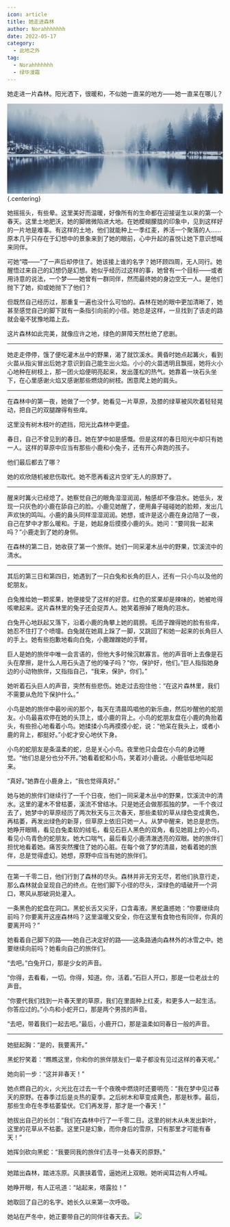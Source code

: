 ```yaml
---
icon: article
title: 她走进森林
author: Norahhhhhhh
date: 2022-05-17
category:
  - 此地之外
tag:
  - Norahhhhhhh
  - 绿华漫霜
---
```


她走进一片森林。阳光洒下，很暖和，不似她一直呆的地方——她一直呆在哪儿？

<!-- more -->

![](./res/dominik-dombrowski-KNUp-YBwBSE-unsplash.jpg) {.centering}

她摇摇头，有些晕。这里美好而温暖，好像所有的生命都在迎接诞生以来的第一个春天。这里土地肥沃，她的脚微微陷进大地。在她模糊朦胧的印象中，见到这样好的一片地是难事。有这样的土地，他们就能种上一季红麦，养活一个聚落的人……原本几乎只存在于幻想中的景象来到了她的眼前，心中升起的喜悦让她下意识想喊来同伴。

可她“喂——”了一声后却停住了。她该接上谁的名字？她环顾四周，无人同行。她醒悟过来自己的幻想仍是幻想。她似乎经历过这样的事，她曾有一个目标——或者用诗意的说法，一个梦——她曾有一群同伴，然而最终她的身边空无一人。是他们抛下了她，抑或她抛下了他们？

但既然自己经历过，那重复一遍也没什么可怕的。森林在她的眼中更加清晰了，她甚至感觉自己的脚下就有一条指引向前的小径。她总是这样，一旦找到了该走的路就会毫不犹豫地踏上去。

这片森林如此完美，就像应许之地，绿色的屏障天然杜绝了悲剧。

---

她走走停停，饿了便吃灌木丛中的野果，渴了就饮溪水。黄昏时她点起篝火，看到火苗从指尖冒出后她才意识到自己能生出火焰。小小的火苗透明且飘摇，她将火小心地种在树枝上，那一团火焰便明亮起来，发出蓬松的热气。她靠着一块石头坐下，在心里感谢火焰又感谢那些燃烧的树枝。困意爬上她的肩头。

---

在森林中的第一夜，她做了一个梦。她看见一片草原，及膝的绿草被风吹着轻轻晃动，把自己的双腿蹭得有些痒。

这里没有树木枝叶的遮挡，阳光比森林中更盛。

春日，自己不曾见到的春日。她在梦中如是感慨。但是这样的春日阳光中却只有她一人。这样的草原中应当有那些小鹿和小兔子，还有开心奔跑的孩子。

他们最后都去了哪？

她的欢欣随机被悲伤取代。她不愿再看这片空旷无人的原野了。

---

醒来时篝火已经熄了。她察觉自己的眼角湿湿润润，触感却不像泪水。她低头，发现一只灰色的小鹿在舔自己的脸。小鹿见她醒了，便用鼻子碰碰她的脸颊，发出几声欢快的鸣叫。小鹿的鼻头同样湿湿润润。她想，或许是这小鹿在身边陪了一夜，自己在梦中才那么暖和。于是，她起身后摸摸小鹿的头。她问：“要同我一起来吗？”小鹿走到了她的身侧。

在森林的第二日，她收获了第一个旅伴。她们一同采灌木丛中的野果，饮溪流中的清水。

---

其后的第三日和第四日，她遇到了一只白兔和长角的巨人，还有一只小鸟以及他的蛇朋友。

白兔推给她一颗浆果，她便接受了这样的好意。红色的浆果却是辣味的，她被呛得咳嗽起来。这片森林里的兔子还会捉弄人。她笑着擦掉了眼角的泪水。

白兔开心地跃起又落下，沿着小鹿的角攀上她的肩膀。毛团子蹭得她的脸有些痒，她忍不住打了个喷嚏。白兔就在她肩上跺了一脚，又跳回了和她一起来的长角巨人的手上。她有些抱歉地看向白兔，小鹿蹭蹭她的手臂。

巨人是她的旅伴中唯一会言语的，但他大多时候沉默寡言。他的声音听上去像是石头在摩擦，是什么人用石头造了他的嗓子吗？“你，保护好，他们。”巨人指指她身边的小动物旅伴，又指指自己，“我来，保护，你们。”

她听着石头巨人的声音，突然有些悲伤。她走过去抱住他：“在这片森林里，我们不需要从危险下保护什么。”

小鸟是她的旅伴中最吵闹的那个，每天在清晨鸣唱他的新乐曲，然后吵醒他的蛇朋友。小鸟最喜欢停在她的头顶上，或小鹿的背上。小鸟的蛇朋友盘在小鹿的角抬着头，有些担心地看着小鸟。她揉揉小鸟再摸摸小蛇，说：“他呆在我头上，或者小鹿的背上，都挺好。”小蛇才安心地伏下身。

小鸟的蛇朋友是条温柔的蛇，总是关心小鸟。夜里他只会盘在小鸟的身边睡觉。“他们总是分也分不开。”她看着蛇和小鸟，笑着对小鹿说。小鹿低低地叫起来。

“真好。”她靠在小鹿身上，“我也觉得真好。”

她与她的旅伴们继续行了一千个日夜，他们一同采灌木丛中的野果，饮溪流中的清水。这里的灌木不曾枯萎，溪流不曾结冰。只是她还会做那孤独的梦。一千个夜过去了，她梦中的草原经历了两次秋天与三次春天，那些柔软的草从绿色变成黄色，再枯萎，再发出绿色的新芽，但草原上依旧只她一人。从梦中醒来，她总是悲伤。她睁开眼睛，看见白兔柔软的绒毛，看见石巨人黑色的双角，看见她肩上的小鸟，看见小鸟青色的蛇朋友。她大口喘气，最后看见小鹿清澈透亮的双眼。她的旅伴们担忧地看着她。痛苦突然攫住了她的心脏。在每个做了梦的清晨，她看着她的旅伴，总是觉得虚幻。她想，原野中应当有她的旅伴们。

---

在第一千零二日，他们行到了森林的尽头。森林并非无穷无尽，若他们执意行走，那么森林就会呈现自己的终点。在他们脚下小径的尽头，深绿色的墙破开一个洞口，寒风从那破洞处灌入。

一条黑色的蛇盘在洞口。黑蛇长舌又尖牙，口含毒液。黑蛇蛊惑她：“你要继续向前吗？你要离开这座森林吗？这里温暖又安全，你在这里有食物也有同伴，你真的要离开吗？”

她看着自己脚下的路——她自己决定好的路——这条路通向森林外的冰雪之中。她要继续向前吗？她看向自己的旅伴们。

“去吧。”白兔开口，那是少女的声音。

“你得，去看看，一切。你得，知道。你，活着。”石巨人开口，那是一位老战士的声音。

“你要代我们找到一片春天里的草原，我们在里面种上红麦，和更多人一起生活。你答应过的。”小鸟和小蛇开口，那是两个男孩的声音。

“去吧，带着我们一起去吧。”最后，小鹿开口，那是温柔如同春日一般的声音。

---

她挺起胸：“是的，我要离开。”

黑蛇狞笑着：“瞧瞧这里，你和你的旅伴朋友们一辈子都没有见过这样的春天呢。”

她向前一步：“这并非春天！”

她点燃自己的火，火光比在过去一千个夜晚中燃烧时还要明亮：“我在梦中见过春天的原野。在春季过后是炎热的夏季。之后树木和草变成黄色，那是秋季。最后，那些生命在冬季枯萎蛰伏。它们再发芽，那才是一个春天！”

她拔出自己的长剑：“我们在森林中行了一千零二日。这里的树木从未发出新叶，这里的花草从不枯萎。这里只是幻象，而你身后的雪原，只有那里才可能有春天！”

她挥剑砍向黑蛇：“我要同我的旅伴们去寻一处春天的原野。”

---

她踏出森林，踏进冻原。风裹挟着雪，逼她闭上双眼。她听闻耳边有人呼喊。

她睁开眼，有人正吼道：“站起来，塔露拉！”

她取回了自己的名字。她长久以来第一次呼吸。

她站在严冬中，她正要带自己的同伴往春天去。
![](/eod.png)